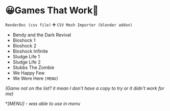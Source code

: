 # 😀Games That Work💯

`RenderDoc (csv file)` 
➕
`CSV Mesh Importer (blender addon)`

- Bendy and the Dark Revival
- Bioshock 1
- Bioshock 2
- Bioshock Infinite
- Sludge Life 1
- Sludge Life 2
- Stubbs The Zombie
- We Happy Few
- We Were Here `[MENU]`
  
*(Game not on the list? it mean I don't have a copy to try or it didn't work for me)*

**[MENU] - was able to use in menu*

